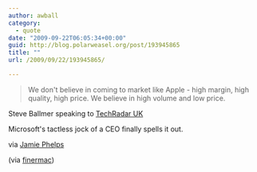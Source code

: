 ```yaml
---
author: awball
category:
  - quote
date: "2009-09-22T06:05:34+00:00"
guid: http://blog.polarweasel.org/post/193945865
title: ""
url: /2009/09/22/193945865/

---
```

> We don't believe in coming to market like Apple - high margin, high quality, high price. We believe in high volume and low price.

Steve Ballmer speaking to [TechRadar UK](http://www.techradar.com/news/computing/pc/ballmer-windows-7-will-give-heck-of-a-christmas--621769)

Microsoft's tactless jock of a CEO finally spells it out.

via [Jamie Phelps](http://jxpx777.posterous.com/ballmer-admits-microsoft-ship-crap)

(via [finermac](http://finerthingsinmac.com/))
